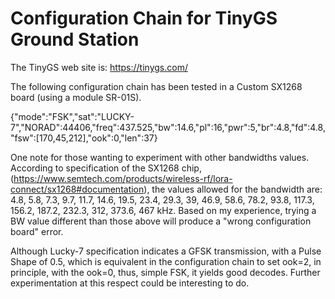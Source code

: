 # Configuration Chain for TinyGS Ground Station 

The TinyGS web site is: https://tinygs.com/

The following configuration chain has been tested in a Custom SX1268 board (using a module SR-01S).

{"mode":"FSK","sat":"LUCKY-7","NORAD":44406,"freq":437.525,"bw":14.6,"pl":16,"pwr":5,"br":4.8,"fd":4.8,"fsw":[170,45,212],"ook":0,"len":37}

One note for those wanting to experiment with other bandwidths values. According to specification of the SX1268 chip, (https://www.semtech.com/products/wireless-rf/lora-connect/sx1268#documentation), the values allowed for the bandwidth are: 4.8, 5.8, 7.3, 9.7, 11.7, 14.6, 19.5, 23.4, 29.3, 39, 46.9, 58.6, 78.2, 93.8, 117.3, 156.2, 187.2, 232.3, 312, 373.6, 467 kHz. Based on my experience, trying a BW value different than those above will produce a "wrong configuration board" error.

Although Lucky-7 specification indicates a GFSK transmission, with a Pulse Shape of 0.5, which is equivalent in the configuration chain to set ook=2, in principle, with the ook=0, thus, simple FSK, it yields good decodes. Further experimentation at this respect could be interesting to do.

